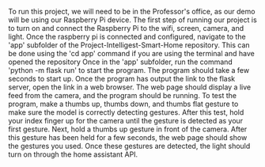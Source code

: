 To run this project, we will need to be in the Professor's office, as our demo will be using our Raspberry Pi device.
The first step of running our project is to turn on and connect the Raspberry Pi to the wifi, screen, camera, and light.
Once the raspberry pi is connected and configured, navigate to the 'app' subfolder of the Project-Intelligest-Smart-Home repository.
This can be done using the 'cd app' command if you are using the terminal and have opened the repository
Once in the 'app' subfolder, run the command 'python -m flask run' to start the program. The program should take a few seconds to start up.
Once the program has output the link to the flask server, open the link in a web browser.
The web page should display a live feed from the camera, and the program should be running.
To test the program, make a thumbs up, thumbs down, and thumbs flat gesture to make sure the model is correctly detecting gestures.
After this test, hold your index finger up for the camera until the gesture is detected as your first gesture.
Next, hold a thumbs up gesture in front of the camera. After this gesture has been held for a few seconds, the web page should show the gestures you used.
Once these gestures are detected, the light should turn on through the home assistant API.